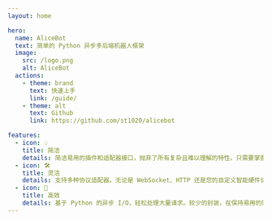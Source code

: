 ```yaml
---
layout: home

hero:
  name: AliceBot
  text: 简单的 Python 异步多后端机器人框架
  image:
    src: /logo.png
    alt: AliceBot
  actions:
    - theme: brand
      text: 快速上手
      link: /guide/
    - theme: alt
      text: Github
      link: https://github.com/st1020/alicebot

features:
  - icon: 💡
    title: 简洁
    details: 简洁易用的插件和适配器接口，抛弃了所有复杂且难以理解的特性。只需要掌握基础的 Python 知识，即可轻松实现您的绝佳创意。
  - icon: 🛠️
    title: 灵活
    details: 支持多种协议适配器。无论是 WebSocket、HTTP 还是您的自定义智能硬件协议，全部轻松支持。
  - icon: 🚀
    title: 高效
    details: 基于 Python 的异步 I/O，轻松处理大量请求。较少的封装，在保持易用的同时追求最好的性能。
---
```

